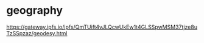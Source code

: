 # geography

https://gateway.ipfs.io/ipfs/QmTUift4vJLQcwUkEw1t4GLSSpwMSM37tjze8uTzSSpzaz/geodesy.html
